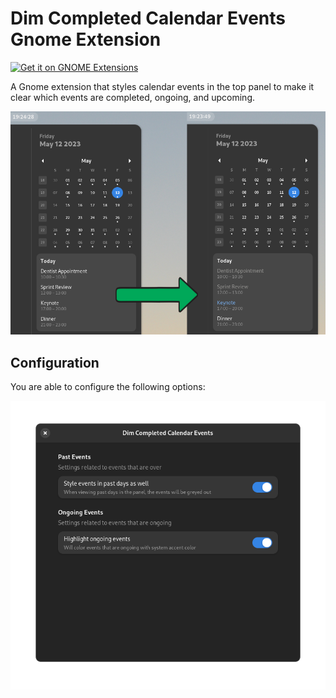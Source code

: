 # Dim Completed Calendar Events Gnome Extension

<a
href="https://extensions.gnome.org/extension/5979/dim-completed-calendar-events/">
<img
src="https://raw.githubusercontent.com/marcinjahn/gnome-quicksettings-audio-devices-hider-extension/8e9404e349a0cf6c235cf69394a6292c6eef4cae/img/get-it-on-ego.svg"
height="100" alt="Get it on GNOME Extensions"/> </a>

A Gnome extension that styles calendar events in the top panel to
make it clear which events are completed, ongoing, and upcoming.

![Example of how extension works](./img/example.png)

## Configuration

You are able to configure the following options:

![Extension preferences](./img/preferences.png)
